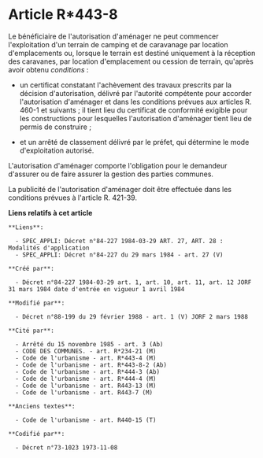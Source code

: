 # Article R*443-8

Le bénéficiaire de l'autorisation d'aménager ne peut commencer l'exploitation d'un terrain de camping et de caravanage par
location d'emplacements ou, lorsque le terrain est destiné uniquement à la réception des caravanes, par location
d'emplacement ou cession de terrain, qu'après avoir obtenu *conditions* :

- un certificat constatant l'achèvement des travaux prescrits par la décision d'autorisation, délivré par l'autorité
compétente pour accorder l'autorisation d'aménager et dans les conditions prévues aux articles R. 460-1 et suivants ; il
tient lieu du certificat de conformité exigible pour les constructions pour lesquelles l'autorisation d'aménager tient lieu
de permis de construire ;

- et un arrêté de classement délivré par le préfet, qui détermine le mode d'exploitation autorisé.

L'autorisation d'aménager comporte l'obligation pour le demandeur d'assurer ou de faire assurer la gestion des parties
communes.

La publicité de l'autorisation d'aménager doit être effectuée dans les conditions prévues à l'article R. 421-39.

**Liens relatifs à cet article**

	**Liens**:

	  - SPEC_APPLI: Décret n°84-227 1984-03-29 ART. 27, ART. 28 : Modalités d'application
	  - SPEC_APPLI: Décret n°84-227 du 29 mars 1984 - art. 27 (V)

	**Créé par**:

	  - Décret n°84-227 1984-03-29 art. 1, art. 10, art. 11, art. 12 JORF 31 mars 1984 date d'entrée en vigueur 1 avril 1984

	**Modifié par**:

	  - Décret n°88-199 du 29 février 1988 - art. 1 (V) JORF 2 mars 1988

	**Cité par**:

	  - Arrêté du 15 novembre 1985 - art. 3 (Ab)
	  - CODE DES COMMUNES. - art. R*234-21 (M)
	  - Code de l'urbanisme - art. R*443-4 (M)
	  - Code de l'urbanisme - art. R*443-8-2 (Ab)
	  - Code de l'urbanisme - art. R*444-3 (Ab)
	  - Code de l'urbanisme - art. R*444-4 (M)
	  - Code de l'urbanisme - art. R443-13 (M)
	  - Code de l'urbanisme - art. R443-7 (M)

	**Anciens textes**:

	  - Code de l'urbanisme - art. R440-15 (T)

	**Codifié par**:

	  - Décret n°73-1023 1973-11-08
